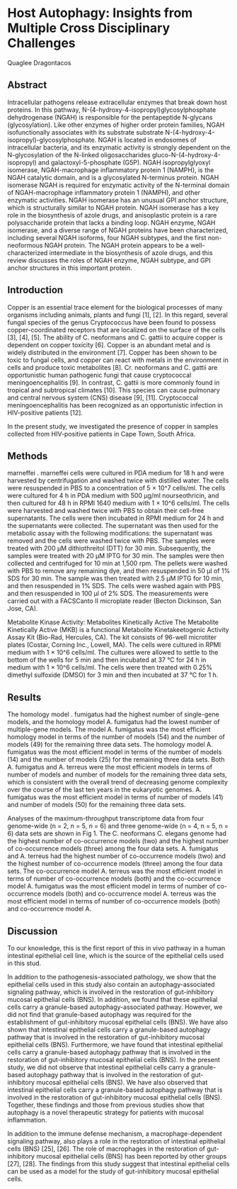 # Host Autophagy: Insights from Multiple Cross Disciplinary Challenges
Quaglee Dragontacos


## Abstract
Intracellular pathogens release extracellular enzymes that break down host proteins. In this pathway, N-(4-hydroxy-4-isopropyl)glycosylphosphate dehydrogenase (NGAH) is responsible for the pentapeptide N-glycans (glycosylation). Like other enzymes of higher order protein families, NGAH isofunctionally associates with its substrate substrate N-(4-hydroxy-4-isopropyl)-glycosylphosphate. NGAH is located in endosomes of intracellular bacteria, and its enzymatic activity is strongly dependent on the N-glycosylation of the N-linked oligosaccharides gluco-N-(4-hydroxy-4-isopropyl) and galactoxyl-5-phosphate (G5P). NGAH isopropylglyoxyl isomerase, NGAH-macrophage inflammatory protein 1 (NAMPH), is the NGAH catalytic domain, and is a glycosylated N-terminus protein. NGAH isomerase NGAH is required for enzymatic activity of the N-terminal domain of NGAH-macrophage inflammatory protein 1 (NAMPH), and other enzymatic activities. NGAH isomerase has an unusual GPI anchor structure, which is structurally similar to NGAH protein. NGAH isomerase has a key role in the biosynthesis of azole drugs, and anisoplastic protein is a rare polysaccharide protein that lacks a binding loop. NGAH enzyme, NGAH isomerase, and a diverse range of NGAH proteins have been characterized, including several NGAH isoforms, four NGAH subtypes, and the first non-neoformous NGAH protein. The NGAH protein appears to be a well-characterized intermediate in the biosynthesis of azole drugs, and this review discusses the roles of NGAH enzyme, NGAH subtype, and GPI anchor structures in this important protein.


## Introduction
Copper is an essential trace element for the biological processes of many organisms including animals, plants and fungi [1], [2]. In this regard, several fungal species of the genus Cryptococcus have been found to possess copper-coordinated receptors that are localized on the surface of the cells [3], [4], [5]. The ability of C. neoformans and C. gattii to acquire copper is dependent on copper toxicity [6]. Copper is an abundant metal and is widely distributed in the environment [7]. Copper has been shown to be toxic to fungal cells, and copper can react with metals in the environment in cells and produce toxic metabolites [8]. Cr. neoformans and C. gattii are opportunistic human pathogenic fungi that cause cryptococcal meningoencephalitis [9]. In contrast, C. gattii is more commonly found in tropical and subtropical climates [10]. This species can cause pulmonary and central nervous system (CNS) disease [9], [11]. Cryptococcal meningoencephalitis has been recognized as an opportunistic infection in HIV-positive patients [12].

In the present study, we investigated the presence of copper in samples collected from HIV-positive patients in Cape Town, South Africa.


## Methods
marneffei . marneffei cells were cultured in PDA medium for 18 h and were harvested by centrifugation and washed twice with distilled water. The cells were resuspended in PBS to a concentration of 5 × 10^7 cells/ml. The cells were cultured for 4 h in PDA medium with 500 µg/ml nourseothricin, and then cultured for 48 h in RPMI 1640 medium with 1 × 10^6 cells/ml. The cells were harvested and washed twice with PBS to obtain their cell-free supernatants. The cells were then incubated in RPMI medium for 24 h and the supernatants were collected. The supernatant was then used for the metabolic assay with the following modifications: the supernatant was removed and the cells were washed twice with PBS. The samples were treated with 200 µM dithiothreitol (DTT) for 30 min. Subsequently, the samples were treated with 20 µM IPTG for 30 min. The samples were then collected and centrifuged for 10 min at 1,500 rpm. The pellets were washed with PBS to remove any remaining dye, and then resuspended in 50 µl of 1% SDS for 30 min. The sample was then treated with 2.5 µM IPTG for 10 min, and then resuspended in 1% SDS. The cells were washed again with PBS and then resuspended in 100 µl of 2% SDS. The measurements were carried out with a FACSCanto II microplate reader (Becton Dickinson, San Jose, CA).

Metabolite Kinase Activity: Metabolites Kinetically Active
The Metabolite Kinetically Active (MKB) is a functional Metabolite Kinetakeetogenic Activity Assay Kit (Bio-Rad, Hercules, CA). The kit consists of 96-well microtiter plates (Costar, Corning Inc., Lowell, MA). The cells were cultured in RPMI medium with 1 × 10^6 cells/ml. The cultures were allowed to settle to the bottom of the wells for 5 min and then incubated at 37 °C for 24 h in medium with 1 × 10^6 cells/ml. The cells were then treated with 0.25% dimethyl sulfoxide (DMSO) for 3 min and then incubated at 37 °C for 1 h.


## Results
The homology model . fumigatus had the highest number of single-gene models, and the homology model A. fumigatus had the lowest number of multiple-gene models. The model A. fumigatus was the most efficient homology model in terms of the number of models (54) and the number of models (49) for the remaining three data sets. The homology model A. fumigatus was the most efficient model in terms of the number of models (14) and the number of models (25) for the remaining three data sets. Both A. fumigatus and A. terreus were the most efficient models in terms of number of models and number of models for the remaining three data sets, which is consistent with the overall trend of decreasing genome complexity over the course of the last ten years in the eukaryotic genomes. A. fumigatus was the most efficient model in terms of number of models (41) and number of models (50) for the remaining three data sets.

Analyses of the maximum-throughput transcriptome data from four genome-wide (n = 2, n = 5, n = 6) and three genome-wide (n = 4, n = 5, n = 6) data sets are shown in Fig 1. The C. neoformans C. elegans genome had the highest number of co-occurrence models (two) and the highest number of co-occurrence models (three) among the four data sets. A. fumigatus and A. terreus had the highest number of co-occurrence models (two) and the highest number of co-occurrence models (three) among the four data sets. The co-occurrence model A. terreus was the most efficient model in terms of number of co-occurrence models (both) and the co-occurrence model A. fumigatus was the most efficient model in terms of number of co-occurrence models (both) and co-occurrence model A. terreus was the most efficient model in terms of number of co-occurrence models (both) and co-occurrence model A.


## Discussion
To our knowledge, this is the first report of this in vivo pathway in a human intestinal epithelial cell line, which is the source of the epithelial cells used in this stud.

In addition to the pathogenesis-associated pathology, we show that the epithelial cells used in this study also contain an autophagy-associated signaling pathway, which is involved in the restoration of gut-inhibitory mucosal epithelial cells (BNS). In addition, we found that these epithelial cells carry a granule-based autophagy-associated pathway. However, we did not find that granule-based autophagy was required for the establishment of gut-inhibitory mucosal epithelial cells (BNS). We have also shown that intestinal epithelial cells carry a granule-based autophagy pathway that is involved in the restoration of gut-inhibitory mucosal epithelial cells (BNS). Furthermore, we have found that intestinal epithelial cells carry a granule-based autophagy pathway that is involved in the restoration of gut-inhibitory mucosal epithelial cells (BNS). In the present study, we did not observe that intestinal epithelial cells carry a granule-based autophagy pathway that is involved in the restoration of gut-inhibitory mucosal epithelial cells (BNS). We have also observed that intestinal epithelial cells carry a granule-based autophagy pathway that is involved in the restoration of gut-inhibitory mucosal epithelial cells (BNS). Together, these findings and those from previous studies show that autophagy is a novel therapeutic strategy for patients with mucosal inflammation.

In addition to the immune defense mechanism, a macrophage-dependent signaling pathway, also plays a role in the restoration of intestinal epithelial cells (BNS) [25], [26]. The role of macrophages in the restoration of gut-inhibitory mucosal epithelial cells (BNS) has been reported by other groups [27], [28]. The findings from this study suggest that intestinal epithelial cells can be used as a model for the study of gut-inhibitory mucosal epithelial cells.
